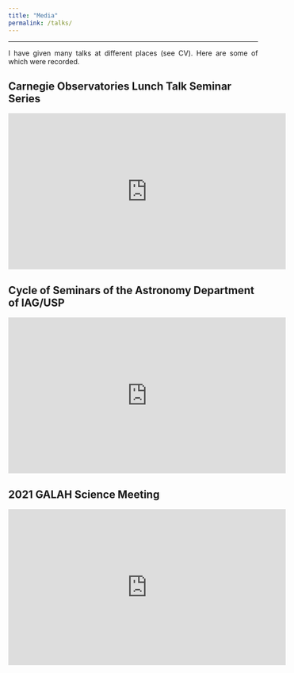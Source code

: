 ```yaml
---
title: "Media"
permalink: /talks/
---
```


------
<p align="justify">
I have given many talks at different places (see CV). Here are some of which were recorded.
</p>
  
<style>
img {
  float: left;
}
</style>

<h2>Carnegie Observatories Lunch Talk Seminar Series</h2>
<iframe width="560" height="315" src="https://www.youtube.com/embed/8zBckDgSjY8" title="YouTube video player" frameborder="0" allow="accelerometer; autoplay; clipboard-write; encrypted-media; gyroscope; picture-in-picture; web-share" allowfullscreen></iframe>

<h2>Cycle of Seminars of the Astronomy Department of IAG/USP</h2>
<iframe width="560" height="315" src="https://www.youtube.com/embed/-8H594iImIY" title="YouTube video player" frameborder="0" allow="accelerometer; autoplay; clipboard-write; encrypted-media; gyroscope; picture-in-picture; web-share" allowfullscreen></iframe>

<h2>2021 GALAH Science Meeting</h2>
<iframe width="560" height="315" src="https://www.youtube.com/embed/YDveYBHqQ5w" title="YouTube video player" frameborder="0" allow="accelerometer; autoplay; clipboard-write; encrypted-media; gyroscope; picture-in-picture; web-share" allowfullscreen></iframe>

<!---{% if site.talkmap_link == true %}

<p style="text-decoration:underline;"><a href="/talkmap.html">See a map of all the places I've given a talk!</a></p>

{% endif %}

{% for post in site.talks reversed %}
  {% include archive-single-talk.html %}
{% endfor %}--->
